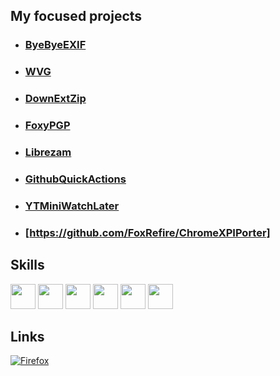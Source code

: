 ## My focused projects
* ### [ByeByeEXIF](https://github.com/FoxRefire/ByeByeEXIF)
* ### [WVG](https://github.com/FoxRefire/wvg)
* ### [DownExtZip](https://github.com/FoxRefire/DownExtZip)
* ### [FoxyPGP](https://github.com/FoxRefire/FoxyPGP)
* ### [Librezam](https://github.com/FoxRefire/Librezam)
* ### [GithubQuickActions](https://github.com/FoxRefire/GithubQuickActions)
* ### [YTMiniWatchLater](https://github.com/FoxRefire/YTMiniWatchLater)
* ### [https://github.com/FoxRefire/ChromeXPIPorter]

## Skills
<div>
  <img src="https://cdn.jsdelivr.net/gh/devicons/devicon@latest/icons/javascript/javascript-original.svg" width="40" height="40"/>
  <img src="https://cdn.jsdelivr.net/gh/devicons/devicon@latest/icons/python/python-original.svg" width="40" height="40"/>
  <img src="https://cdn.jsdelivr.net/gh/devicons/devicon@latest/icons/bash/bash-original.svg" width="40" height="40"/>
  <img src="https://cdn.jsdelivr.net/gh/devicons/devicon@latest/icons/linux/linux-original.svg" width="40" height="40"/>
  <img src="https://cdn.jsdelivr.net/gh/devicons/devicon@latest/icons/html5/html5-original.svg" width="40" height="40"/>
  <img src="https://cdn.jsdelivr.net/gh/devicons/devicon@latest/icons/php/php-original.svg" width="40" height="40"/>
</div>

## Links
[![Firefox](https://extensionworkshop.com/assets/img/documentation/publish/get-the-addon-178x60px.dad84b42.png)](https://addons.mozilla.org/firefox/user/18260815/)
